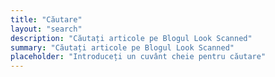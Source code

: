 ```yaml
---
title: "Căutare"
layout: "search"
description: "Căutați articole pe Blogul Look Scanned"
summary: "Căutați articole pe Blogul Look Scanned"
placeholder: "Introduceți un cuvânt cheie pentru căutare"
---
```

